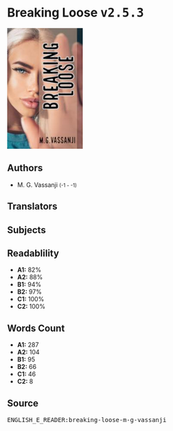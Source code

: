# Breaking Loose <kbd>v2.5.3</kbd>

![](./cover.medium.jpg "")

## Authors


 - M. G. Vassanji <small>(-1 - -1)</small>

## Translators



## Subjects



## Readablility


 - **A1:** 82%
 - **A2:** 88%
 - **B1:** 94%
 - **B2:** 97%
 - **C1:** 100%
 - **C2:** 100%

## Words Count


 - **A1:** 287
 - **A2:** 104
 - **B1:** 95
 - **B2:** 66
 - **C1:** 46
 - **C2:** 8

## Source


<kbd>ENGLISH_E_READER:breaking-loose-m-g-vassanji</kbd>
